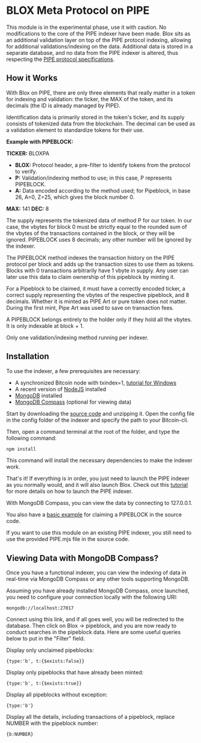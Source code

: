 # BLOX Meta Protocol on PIPE

This module is in the experimental phase, use it with caution. No modifications to the core of the PIPE indexer have been made. Blox sits as an additional validation layer on top of the PIPE protocol indexing, allowing for additional validations/indexing on the data. Additional data is stored in a separate database, and no data from the PIPE indexer is altered, thus respecting the [PIPE protocol specifications](https://github.com/BennyTheDev/pipe-specs).

## How it Works

With Blox on PIPE, there are only three elements that really matter in a token for indexing and validation: the ticker, the MAX of the token, and its decimals (the ID is already managed by PIPE).

Identification data is primarily stored in the token's ticker, and its supply consists of tokenized data from the blockchain. The decimal can be used as a validation element to standardize tokens for their use.

**Example with PIPEBLOCK:**

**TICKER:** BLOXPA

- **BLOX:** Protocol header, a pre-filter to identify tokens from the protocol to verify.
- **P:** Validation/indexing method to use; in this case, P represents PIPEBLOCK.
- **A:** Data encoded according to the method used; for Pipeblock, in base 26, A=0, Z=25, which gives the block number 0.

**MAX:** 141
**DEC:** 8

The supply represents the tokenized data of method P for our token. In our case, the vbytes for block 0 must be strictly equal to the rounded sum of the vbytes of the transactions contained in the block, or they will be ignored. PIPEBLOCK uses 8 decimals; any other number will be ignored by the indexer.

The PIPEBLOCK method indexes the transaction history on the PIPE protocol per block and adds up the transaction sizes to use them as tokens. Blocks with 0 transactions arbitrarily have 1 vbyte in supply. Any user can later use this data to claim ownership of this pipeblock by minting it.   

For a Pipeblock to be claimed, it must have a correctly encoded ticker, a correct supply representing the vbytes of the respective pipeblock, and 8 decimals. Whether it is minted as PIPE Art or pure token does not matter. During the first mint, Pipe Art was used to save on transaction fees.   

A PIPEBLOCK belongs entirely to the holder only if they hold all the vbytes. It is only indexable at block + 1.   

Only one validation/indexing method running per indexer.

## Installation

To use the indexer, a few prerequisites are necessary:

- A synchronized Bitcoin node with txindex=1, [tutorial for Windows](https://github.com/SonOfLiberty-99/pipewallet_setup)
- A recent version of [NodeJS](https://nodejs.org/en/download) installed
- [MongoDB](https://www.mongodb.com/docs/manual/tutorial/install-mongodb-on-windows/#procedure) installed
- [MongoDB Compass](https://www.mongodb.com/try/download/compass) (optional for viewing data)

Start by downloading the [source code](https://github.com/PIPELINE-BTC/Blox-on-PIPE/archive/refs/heads/master.zip) and unzipping it. Open the config file in the config folder of the indexer and specify the path to your Bitcoin-cli.

Then, open a command terminal at the root of the folder, and type the following command:

```bash
npm install
```

This command will install the necessary dependencies to make the indexer work.

That's it! If everything is in order, you just need to launch the PIPE indexer as you normally would, and it will also launch Blox. Check out this [tutorial](https://github.com/SonOfLiberty-99/pipewallet_setup) for more details on how to launch the PIPE indexer.

With MongoDB Compass, you can view the data by connecting to 127.0.0.1.

You also have a [basic example](https://github.com/PIPELINE-BTC/Blox-on-PIPE/tree/master/example/pipeblock_minter) for claiming a PIPEBLOCK in the source code.

If you want to use this module on an existing PIPE indexer, you still need to use the provided PIPE.mjs file in the source code.

## Viewing Data with MongoDB Compass?

Once you have a functional indexer, you can view the indexing of data in real-time via MongoDB Compass or any other tools supporting MongoDB.

Assuming you have already installed MongoDB Compass, once launched, you need to configure your connection locally with the following URI:

```
mongodb://localhost:27017
```

Connect using this link, and if all goes well, you will be redirected to the database. Then click on Blox -> pipeblock, and you are now ready to conduct searches in the pipeblock data. Here are some useful queries below to put in the "Filter" field.

Display only unclaimed pipeblocks:
```
{type:'b', t:{$exists:false}}
```

Display only pipeblocks that have already been minted:
```
{type:'b', t:{$exists:true}}
```

Display all pipeblocks without exception:
```
{type:'b'}
```

Display all the details, including transactions of a pipeblock, replace NUMBER with the pipeblock number:
```
{b:NUMBER}
```

